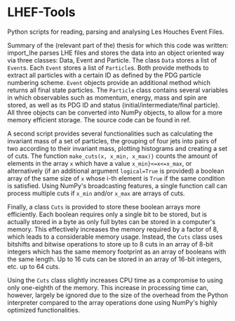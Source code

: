 # LHEF-Tools
Python scripts for reading, parsing and analysing Les Houches Event Files.

Summary of the (relevant part of the) thesis for which this code was written:
import_lhe parses LHE files and stores the data into an object oriented way via three classes: Data, Event and Particle.
The class `Data` stores a list of `Event`s. Each `Event` stores a list of `Particle`s. Both provide methods to extract all particles with a certain ID as defined by the PDG particle numbering scheme. `Event` objects provide an additional method which returns all final state particles. The `Particle` class contains several variables in which observables such as momentum, energy, mass and spin are stored, as well as its PDG ID and status (initial/intermediate/final particle). All three objects can be converted into NumPy objects, to allow for a more memory efficient storage. The source code can be found in ref.

A second script provides several functionalities such as calculating the invariant mass of a set of particles, the grouping of four jets into pairs of two according to their invariant mass, plotting histograms and creating a set of cuts. The function `make_cuts(x, x_min, x_max)}` counts the amount of elements in the array `x` which have a value `x_min}<=x<=x_max`, or alternatively (if an additional argument `logical=True` is provided) a boolean array of the same size of `x` whose i-th element is `True` if the same condition is satisfied. Using NumPy's broadcasting features, a single function call can process multiple cuts if `x_min` and/or `x_max` are arrays of cuts.

Finally, a class `Cuts` is provided to store these boolean arrays more efficiently. Each boolean requires only a single bit to be stored, but is actually stored in a byte as only full bytes can be stored in a computer's memory. This effectively increases the memory required by a factor of 8, which leads to a considerable memory usage. Instead, the `Cuts` class uses bitshifts and bitwise operations to store up to 8 cuts in an array of 8-bit integers which has the same memory footprint as an array of booleans with the same length. Up to 16 cuts can be stored in an array of 16-bit integers, etc. up to 64 cuts.

Using the `Cuts` class slightly increases CPU time as a compromise to using only one-eighth of the memory. This increase in processing time can, however, largely be ignored due to the size of the overhead from the Python interpreter compared to the array operations done using NumPy's highly optimized functionalities.
